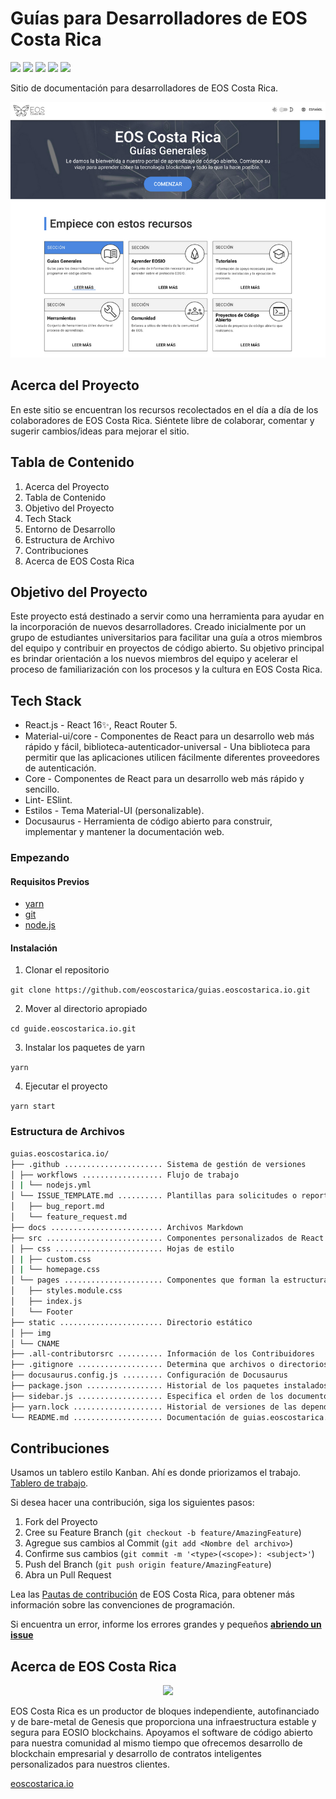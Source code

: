 # Guías para Desarrolladores de EOS Costa Rica
![](https://img.shields.io/github/license/eoscostarica/guias.eoscostarica.io) ![](https://img.shields.io/badge/code%20style-standard-brightgreen.svg) ![](https://img.shields.io/badge/%E2%9C%93-collaborative_etiquette-brightgreen.svg) ![](https://img.shields.io/twitter/follow/eoscostarica.svg?style=social&logo=twitter) ![](https://img.shields.io/github/forks/eoscostarica/guias.eoscostarica.io?style=social)

Sitio de documentación para desarrolladores de EOS Costa Rica.

![Guide front page](static/img/guide-page.png)

## Acerca del Proyecto

En este sitio se encuentran los recursos recolectados en el día a día de los colaboradores de EOS Costa Rica. Siéntete libre de colaborar, comentar y sugerir cambios/ideas para mejorar el sitio.

## Tabla de Contenido

1. Acerca del Proyecto
1. Tabla de Contenido
1. Objetivo del Proyecto
1. Tech Stack
1. Entorno de Desarrollo
1. Estructura de Archivo
1. Contribuciones
1. Acerca de EOS Costa Rica

## Objetivo del Proyecto

Este proyecto está destinado a servir como una herramienta para ayudar en la incorporación de nuevos desarrolladores. Creado inicialmente por un grupo de estudiantes universitarios para facilitar una guía a otros miembros del equipo y contribuir en proyectos de código abierto. Su objetivo principal es brindar orientación a los nuevos miembros del equipo y acelerar el proceso de familiarización con los procesos y la cultura en EOS Costa Rica.


## Tech Stack
- React.js - React 16✨, React Router 5.
- Material-ui/core - Componentes de React para un desarrollo web más rápido y fácil, biblioteca-autenticador-universal - Una biblioteca para permitir que las aplicaciones utilicen fácilmente diferentes proveedores de autenticación.
- Core - Componentes de React para un desarrollo web más rápido y sencillo.
- Lint- ESlint.
- Estilos - Tema Material-UI (personalizable).
- Docusaurus - Herramienta de código abierto para construir, implementar y mantener la documentación web.

### Empezando

#### **Requisitos Previos**

- [yarn](https://classic.yarnpkg.com/en/)
- [git](https://git-scm.com/)
- [node.js](https://nodejs.org/es/)

#### **Instalación**

1. Clonar el repositorio

  `
  git clone https://github.com/eoscostarica/guias.eoscostarica.io.git
  `

2. Mover al directorio apropiado

  `
  cd guide.eoscostarica.io.git
  `

3. Instalar los paquetes de yarn

  `
  yarn
  `

4. Ejecutar el proyecto

  `
  yarn start
  `

### Estructura de Archivos

```sh
guias.eoscostarica.io/
├── .github ...................... Sistema de gestión de versiones
│ ├── workflows .................. Flujo de trabajo 
│ | └── nodejs.yml 
│ └── ISSUE_TEMPLATE.md .......... Plantillas para solicitudes o reportar problemas
│   ├── bug_report.md 
│   └── feature_request.md
├── docs ......................... Archivos Markdown
├── src .......................... Componentes personalizados de React  
│ ├── css ........................ Hojas de estilo
│ | ├── custom.css
│ | └── homepage.css
│ └── pages ...................... Componentes que forman la estructura principal de la página web
│ 	├── styles.module.css
│   ├── index.js
│   └── Footer
├── static ....................... Directorio estático
│ ├── img
│ └── CNAME
├── .all-contributorsrc .......... Información de los Contribuidores 
├── .gitignore ................... Determina que archivos o directorios no deben subirse a Git 
├── docusaurus.config.js ......... Configuración de Docusaurus
├── package.json ................. Historial de los paquetes instalados y optimización de dependencias
├── sidebar.js ................... Especifica el orden de los documentos en la navegación lateral 
├── yarn.lock .................... Historial de versiones de las dependencias
└── README.md .................... Documentación de guias.eoscostarica.io
```

## Contribuciones 

Usamos un tablero estilo Kanban. Ahí es donde priorizamos el trabajo. [Tablero de trabajo](https://github.com/orgs/eoscostarica/projects/2).


Si desea hacer una contribución, siga los siguientes pasos:

1. Fork del Proyecto
2. Cree su Feature Branch (`git checkout -b feature/AmazingFeature`)
3. Agregue sus cambios al Commit (`git add <Nombre del archivo>`)
4. Confirme sus cambios (`git commit -m '<type>(<scope>): <subject>'`)
5. Push del Branch (`git push origin feature/AmazingFeature`)
6. Abra un Pull Request

Lea las [Pautas de contribución](https://guias.eoscostarica.io/docs/pautas-para-codigo-abierto) de EOS Costa Rica, para obtener más información sobre las convenciones de programación.

Si encuentra un error, informe los errores grandes y pequeños [**abriendo un issue**](https://github.com/eoscostarica/guias.eoscostarica.io/issues/new/choose)

## Acerca de EOS Costa Rica

<p align="center">
	<a href="https://eoscostarica.io/">
		<img src="https://user-images.githubusercontent.com/5632966/178800859-e05a07ff-b3e5-41a9-9137-d1a271b958ff.png"
		width="300px" >
	</a>
</p>

EOS Costa Rica es un productor de bloques independiente, autofinanciado y de bare-metal de Genesis que proporciona una infraestructura estable y segura para EOSIO blockchains. Apoyamos el software de código abierto para nuestra comunidad al mismo tiempo que ofrecemos desarrollo de blockchain empresarial y desarrollo de contratos inteligentes personalizados para nuestros clientes.

[eoscostarica.io](https://eoscostarica.io/)